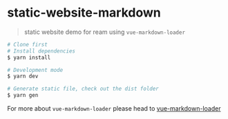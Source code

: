 # static-website-markdown

> static website demo for ream using `vue-markdown-loader`

```bash
# Clone first
# Install dependencies
$ yarn install

# Development mode
$ yarn dev

# Generate static file, check out the dist folder
$ yarn gen
```

For more about `vue-markdown-loader` please head to [vue-markdown-loader](https://github.com/QingWei-Li/vue-markdown-loader)
